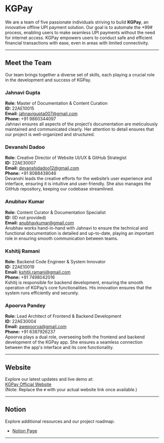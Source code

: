 # **KGPay**

We are a team of five passionate individuals striving to build **KGPay**, an innovative offline UPI payment solution. Our goal is to automate the *99# process, enabling users to make seamless UPI payments without the need for internet access. KGPay empowers users to conduct safe and efficient financial transactions with ease, even in areas with limited connectivity.

---

## **Meet the Team**

Our team brings together a diverse set of skills, each playing a crucial role in the development and success of KGPay.

### **Jahnavi Gupta**  
**Role:** Master of Documentation & Content Curation  
**ID:** 22AE10015  
**Email:** [jahnavigupta007@gmail.com](mailto:jahnavigupta007@gmail.com)  
**Phone:** +91 9860344097  
Jahnavi ensures all aspects of the project’s documentation are meticulously maintained and communicated clearly. Her attention to detail ensures that our project is well-organized and structured.

### **Devanshi Dadoo**  
**Role:** Creative Director of Website UI/UX & GitHub Strategist  
**ID:** 22AE30007  
**Email:** [devanshidadoo12@gmail.com](mailto:devanshidadoo12@gmail.com)  
**Phone:** +91 8088438046  
Devanshi leads the creative efforts for the website’s user experience and interface, ensuring it is intuitive and user-friendly. She also manages the GitHub repository, keeping our codebase streamlined.

### **Anubhav Kumar**  
**Role:** Content Curator & Documentation Specialist  
**ID:** (ID not provided)  
**Email:** [anubhavkumar@gmail.com](mailto:anubhavkumar@gmail.com)  
Anubhav works hand-in-hand with Jahnavi to ensure the technical and functional documentation is detailed and up-to-date, playing an important role in ensuring smooth communication between teams.

### **Kshitij Ramani**  
**Role:** Backend Code Engineer & System Innovator  
**ID:** 22AE10019  
**Email:** [kshitij.ramani@gmail.com](mailto:kshitij.ramani@gmail.com)  
**Phone:** +91 7498042016  
Kshitij is responsible for backend development, ensuring the smooth operation of KGPay’s core functionalities. His innovation ensures that the system runs efficiently and securely.

### **Apoorva Pandey**  
**Role:** Lead Architect of Frontend & Backend Development  
**ID:** 22AE30004  
**Email:** [awepoorva@gmail.com](mailto:awepoorva@gmail.com)  
**Phone:** +91 6387926237  
Apoorva plays a dual role, overseeing both the frontend and backend development of the KGPay app. She ensures a seamless connection between the app's interface and its core functionality.

---

## **Website**

Explore our latest updates and live demo at:  
[KGPay Official Website](https://devanshidadoo121.github.io/Innovation-lab/#get-started)  
(Note: Replace the `#` with your actual website link once available.)

---

## **Notion**

Explore additional resources and our project roadmap:  
- [Notion Page](https://www.notion.so/invite/8fae418c1a90150d65b14fdfc2d09b3ca68e22f7)

---

